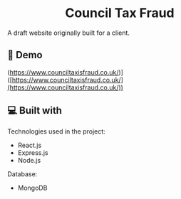 <h1 align="center" id="title">Council Tax Fraud</h1>

<p id="description">A draft website originally built for a client.</p>

<h2>🚀 Demo</h2>

(https://www.counciltaxisfraud.co.uk/)]([https://www.counciltaxisfraud.co.uk/](https://www.counciltaxisfraud.co.uk/))
  
  
<h2>💻 Built with</h2>

Technologies used in the project:

*   React.js
*   Express.js
*   Node.js

Database:

*   MongoDB
